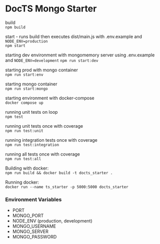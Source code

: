 # DocTS Mongo Starter

build  
`npm build`

start - runs build then executes dist/main.js with .env.example and `NODE_ENV=production`  
`npm start`

starting dev environment with mongomemory server using .env.example and `NODE_ENV=development`
`npm run start:dev`

starting prod with mongo container  
`npm run start:env`

starting mongo container  
`npm run start:mongo`

starting environment with docker-compose  
`docker compose up`

running unit tests on loop  
`npm test`

running unit tests once with coverage  
`npm run test:unit`

running integration tests once with coverage  
`npm run test:integration`

running all tests once with coverage  
`npm run test:all`

Building with docker:  
`npm run build && docker build -t docts_starter .`

Running docker:  
`docker run --name ts_starter -p 5000:5000 docts_starter`

### Environment Variables

- PORT
- MONGO_PORT
- NODE_ENV (production, development)
- MONGO_USERNAME
- MONGO_SERVER
- MONGO_PASSWORD
